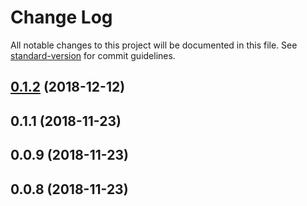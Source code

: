 # Change Log

All notable changes to this project will be documented in this file. See [standard-version](https://github.com/conventional-changelog/standard-version) for commit guidelines.

<a name="0.1.2"></a>
## [0.1.2](https://github.com/natzcam/firepeer/compare/v0.1.1...v0.1.2) (2018-12-12)



<a name="0.1.1"></a>
## 0.1.1 (2018-11-23)



<a name="0.0.9"></a>
## 0.0.9 (2018-11-23)



<a name="0.0.8"></a>
## 0.0.8 (2018-11-23)
